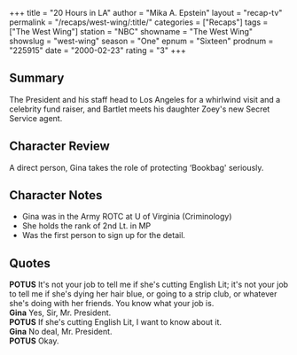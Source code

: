+++
title = "20 Hours in LA"
author = "Mika A. Epstein"
layout = "recap-tv"
permalink = "/recaps/west-wing/:title/"
categories = ["Recaps"]
tags = ["The West Wing"]
station = "NBC"
showname = "The West Wing"
showslug = "west-wing" 
season = "One"
epnum = "Sixteen"
prodnum = "225915"
date = "2000-02-23"
rating = "3"
+++

## Summary 
The President and his staff head to Los Angeles for a whirlwind visit and a celebrity fund raiser, and Bartlet meets his daughter Zoey's new Secret Service agent.

## Character Review
A direct person, Gina takes the role of protecting &#8216;Bookbag' seriously.

## Character Notes
* Gina was in the Army ROTC at U of Virginia (Criminology)  
* She holds the rank of 2nd Lt. in MP  
* Was the first person to sign up for the detail.

## Quotes

**POTUS** It's not your job to tell me if she's cutting English Lit; it's not your job to tell me if she's dying her hair blue, or going to a strip club, or whatever she's doing with her friends. You know what your job is.  
**Gina** Yes, Sir, Mr. President.  
**POTUS** If she's cutting English Lit, I want to know about it.  
**Gina** No deal, Mr. President.  
**POTUS** Okay.